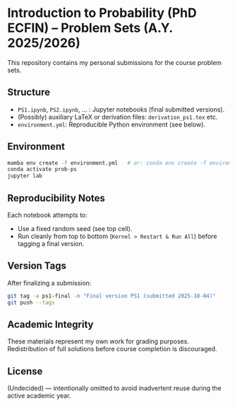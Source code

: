 # Introduction to Probability (PhD ECFIN) – Problem Sets (A.Y. 2025/2026)

This repository contains my personal submissions for the course problem sets.

## Structure
- `PS1.ipynb`, `PS2.ipynb`, ... : Jupyter notebooks (final submitted versions).
- (Possibly) auxiliary LaTeX or derivation files: `derivation_ps1.tex` etc.
- `environment.yml`: Reproducible Python environment (see below).

## Environment
```bash
mamba env create -f environment.yml   # or: conda env create -f environment.yml
conda activate prob-ps
jupyter lab
```

## Reproducibility Notes
Each notebook attempts to:
- Use a fixed random seed (see top cell).
- Run cleanly from top to bottom (`Kernel > Restart & Run All`) before tagging a final version.

## Version Tags
After finalizing a submission:
```bash
git tag -a ps1-final -m "Final version PS1 (submitted 2025-10-04)"
git push --tags
```

## Academic Integrity
These materials represent my own work for grading purposes. Redistribution of full solutions before course completion is discouraged.

## License
(Undecided) — intentionally omitted to avoid inadvertent reuse during the active academic year.
